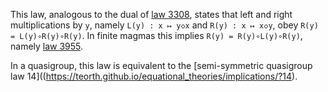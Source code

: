 This law, analogous to the dual of [law 3308](https://teorth.github.io/equational_theories/implications/?3308), states that left and right multiplications by `y`, namely `L(y) : x ↦ y◇x` and `R(y) : x ↦ x◇y`, obey `R(y) = L(y)∘R(y)∘R(y)`.  In finite magmas this implies `R(y) = R(y)∘L(y)∘R(y)`, namely [law 3955](https://teorth.github.io/equational_theories/implications/?3955).

In a quasigroup, this law is equivalent to the [semi-symmetric quasigroup law 14]((https://teorth.github.io/equational_theories/implications/?14).
